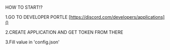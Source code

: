 HOW TO START!?

1.GO TO DEVELOPER PORTLE [https://discord.com/developers/applications]()

2.CREATE APPLICATION AND GET TOKEN FROM THERE

3.Fill value in 'config.json'
